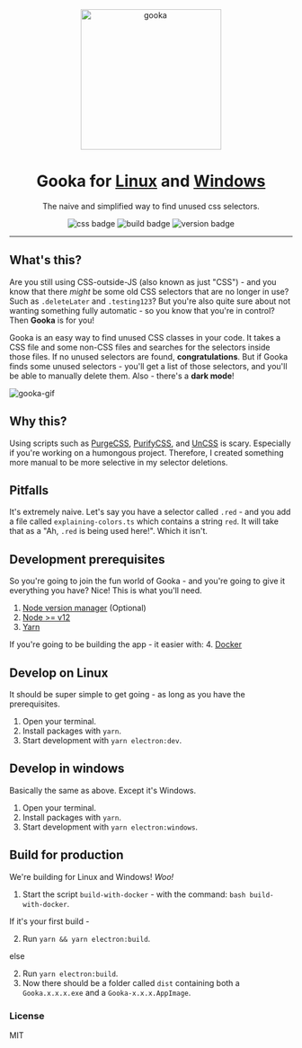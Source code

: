 <div align="center">
  <img alt='gooka' src='https://user-images.githubusercontent.com/14088342/107887804-f4a7ef00-6f08-11eb-8325-8ea2e2d1f214.png' width='250'/>
</div>
<h1 align="center">Gooka for <a href="https://github.com/ntwigs/gooka/releases/download/v0.1.1/Gooka-0.1.1.AppImage">Linux</a> and <a href="https://github.com/ntwigs/gooka/releases/download/v0.1.1/Gooka.0.1.1.exe">Windows</a></h1>
<p align="center">The naive and simplified way to find unused css selectors.</p>
   <p align="center">
    <img alt='css badge' src='https://img.shields.io/badge/css-found!-green.svg?style=flat-square' />
    <img alt='build badge' src='https://img.shields.io/badge/build-passing-green.svg?style=flat-square' />
    <img alt='version badge' src='https://img.shields.io/badge/version-0.1.1-blue.svg?style=flat-square' />
  </p>

---

## What's this?

Are you still using CSS-outside-JS (also known as just "CSS") - and you know that there _might_ be some old CSS selectors that are no longer in use? Such as `.deleteLater` and `.testing123`? But you're also quite sure about not wanting something fully automatic - so you know that you're in control? Then **Gooka** is for you!

Gooka is an easy way to find unused CSS classes in your code. It takes a CSS file and some non-CSS files and searches for the selectors inside those files. If no unused selectors are found, **congratulations**. But if Gooka finds some unused selectors - you'll get a list of those selectors, and you'll be able to manually delete them. Also - there's a **dark mode**!


![gooka-gif](https://user-images.githubusercontent.com/14088342/115273038-5a9a3800-a13f-11eb-8118-8ccb3a60bcda.gif)


## Why this?

Using scripts such as [PurgeCSS](https://github.com/FullHuman/purgecss), [PurifyCSS](https://github.com/purifycss/purifycss), and [UnCSS](https://github.com/uncss/uncss) is scary. Especially if you're working on a humongous project. Therefore, I created something more manual to be more selective in my selector deletions.

## Pitfalls

It's extremely naive. Let's say you have a selector called `.red` - and you add a file called `explaining-colors.ts` which contains a string `red`. It will take that as a "Ah, `.red` is being used here!". Which it isn't.

## Development prerequisites

So you're going to join the fun world of Gooka - and you're going to give it everything you have? Nice! This is what you'll need.

1. [Node version manager](https://github.com/nvm-sh/nvm) (Optional)
2. [Node >= v12](https://nodejs.org/en/)
3. [Yarn](https://classic.yarnpkg.com/en/)

If you're going to be building the app - it easier with:
4. [Docker](https://docs.docker.com/get-docker/)

## Develop on Linux

It should be super simple to get going - as long as you have the prerequisites.

1. Open your terminal.
2. Install packages with `yarn`.
3. Start development with `yarn electron:dev`.

## Develop in windows

Basically the same as above. Except it's Windows.

1. Open your terminal.
2. Install packages with `yarn`.
3. Start development with `yarn electron:windows`.

## Build for production

We're building for Linux and Windows! *Woo!*

1. Start the script `build-with-docker` - with the command: `bash build-with-docker`.

  If it's your first build - 

2. Run `yarn && yarn electron:build`.

  else

2. Run `yarn electron:build`.
3. Now there should be a folder called `dist` containing both a `Gooka.x.x.x.exe` and a `Gooka-x.x.x.AppImage`.

### License

MIT